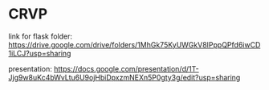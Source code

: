 # CRVP
link for flask folder:
https://drive.google.com/drive/folders/1MhGk75KyUWGkV8IPppQPfd6iwCD1iLCJ?usp=sharing

presentation:
https://docs.google.com/presentation/d/1T-Jjg9w8uKc4bWvLtu6U9ojHbiDpxzmNEXn5P0gty3g/edit?usp=sharing

